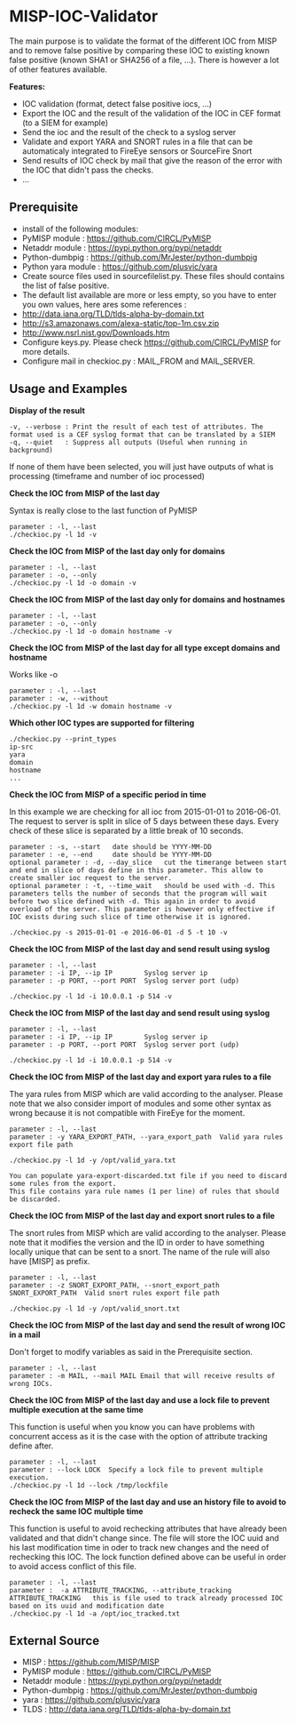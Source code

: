 # MISP-IOC-Validator

The main purpose is to validate the format of the different IOC from MISP and to remove false positive by comparing these IOC to existing known false positive (known SHA1 or SHA256 of a file, ...). There is however a lot of other features available.

**Features:**
- IOC validation (format, detect false positive iocs, ...)
- Export the IOC and the result of the validation of the IOC in CEF format (to a SIEM for example)
- Send the ioc and the result of the check to a syslog server
- Validate and export YARA and SNORT rules in a file that can be automaticaly integrated to FireEye sensors or SourceFire Snort
- Send results of IOC check by mail that give the reason of the error with the IOC that didn't pass the checks.
- ...

## Prerequisite

- install of the following modules:
 - PyMISP module : https://github.com/CIRCL/PyMISP
 - Netaddr module : https://pypi.python.org/pypi/netaddr
 - Python-dumbpig : https://github.com/MrJester/python-dumbpig
 - Python yara module : https://github.com/plusvic/yara
- Create source files used in sourcefilelist.py. These files should contains the list of false positive.
 - The default list available are more or less empty, so you have to enter you own values, here ares some references :
  - http://data.iana.org/TLD/tlds-alpha-by-domain.txt
  - http://s3.amazonaws.com/alexa-static/top-1m.csv.zip
  - http://www.nsrl.nist.gov/Downloads.htm
- Configure keys.py. Please check https://github.com/CIRCL/PyMISP for more details.
- Configure mail in checkioc.py : MAIL_FROM and MAIL_SERVER.

## Usage and Examples

**Display of the result**
```
-v, --verbose : Print the result of each test of attributes. The format used is a CEF syslog format that can be translated by a SIEM
-q, --quiet   : Suppress all outputs (Useful when running in background)
```
If none of them have been selected, you will just have outputs of what is processing (timeframe and number of ioc processed)

**Check the IOC from MISP of the last day**

Syntax is really close to the last function of PyMISP
```
parameter : -l, --last
./checkioc.py -l 1d -v
```

**Check the IOC from MISP of the last day only for domains**
```
parameter : -l, --last
parameter : -o, --only
./checkioc.py -l 1d -o domain -v
```

**Check the IOC from MISP of the last day only for domains and hostnames**
```
parameter : -l, --last
parameter : -o, --only
./checkioc.py -l 1d -o domain hostname -v
```
**Check the IOC from MISP of the last day for all type except domains and hostname**

Works like -o
```
parameter : -l, --last
parameter : -w, --without
./checkioc.py -l 1d -w domain hostname -v
```

**Which other IOC types are supported for filtering**
```
./checkioc.py --print_types
ip-src
yara
domain
hostname
...
```

**Check the IOC from MISP of a specific period in time**

In this example we are checking for all ioc from 2015-01-01 to 2016-06-01. The request to server is split in slice of 5 days between these days. Every check of these slice is separated by a little break of 10 seconds. 
```
parameter : -s, --start   date should be YYYY-MM-DD
parameter : -e, --end     date should be YYYY-MM-DD
optional parameter : -d, --day_slice   cut the timerange between start and end in slice of days define in this parameter. This allow to create smaller ioc request to the server.
optional parameter : -t, --time_wait   should be used with -d. This parameters tells the number of seconds that the program will wait before two slice defined with -d. This again in order to avoid overload of the server. This parameter is however only effective if IOC exists during such slice of time otherwise it is ignored.

./checkioc.py -s 2015-01-01 -e 2016-06-01 -d 5 -t 10 -v
```

**Check the IOC from MISP of the last day and send result using syslog**
```
parameter : -l, --last
parameter : -i IP, --ip IP        Syslog server ip
parameter : -p PORT, --port PORT  Syslog server port (udp)

./checkioc.py -l 1d -i 10.0.0.1 -p 514 -v
```

**Check the IOC from MISP of the last day and send result using syslog**
```
parameter : -l, --last
parameter : -i IP, --ip IP        Syslog server ip
parameter : -p PORT, --port PORT  Syslog server port (udp)

./checkioc.py -l 1d -i 10.0.0.1 -p 514 -v
```

**Check the IOC from MISP of the last day and export yara rules to a file**

The yara rules from MISP which are valid according to the analyser. Please note that we also consider import of modules and some other syntax as wrong because it is not compatible with FireEye for the moment.
```
parameter : -l, --last
parameter : -y YARA_EXPORT_PATH, --yara_export_path  Valid yara rules export file path 

./checkioc.py -l 1d -y /opt/valid_yara.txt

You can populate yara-export-discarded.txt file if you need to discard some rules from the export.
This file contains yara rule names (1 per line) of rules that should be discarded.
```

**Check the IOC from MISP of the last day and export snort rules to a file**

The snort rules from MISP which are valid according to the analyser. Please note that it modifies the version and the ID in order to have something locally unique that can be sent to a snort. The name of the rule will also have [MISP] as prefix.
```
parameter : -l, --last
parameter : -z SNORT_EXPORT_PATH, --snort_export_path SNORT_EXPORT_PATH  Valid snort rules export file path 

./checkioc.py -l 1d -y /opt/valid_snort.txt
```

**Check the IOC from MISP of the last day and send the result of wrong IOC in a mail**

Don't forget to modify variables as said in the Prerequisite section.
```
parameter : -l, --last
parameter : -m MAIL, --mail MAIL Email that will receive results of wrong IOCs.
```

**Check the IOC from MISP of the last day and use a lock file to prevent multiple execution at the same time**

This function is useful when you know you can have problems with concurrent access as it is the case with the option of attribute tracking define after.
```
parameter : -l, --last
parameter : --lock LOCK  Specify a lock file to prevent multiple execution.
./checkioc.py -l 1d --lock /tmp/lockfile
```

**Check the IOC from MISP of the last day and use an history file to avoid to recheck the same IOC multiple time**

This function is useful to avoid rechecking attributes that have already been validated and that didn't change since.
The file will store the IOC uuid and his last modification time in oder to track new changes and the need of rechecking this IOC. The lock function defined above can be useful in order to avoid access conflict of this file.
```
parameter : -l, --last
parameter :  -a ATTRIBUTE_TRACKING, --attribute_tracking ATTRIBUTE_TRACKING   this is file used to track already processed IOC based on its uuid and modification date
./checkioc.py -l 1d -a /opt/ioc_tracked.txt
```

## External Source

- MISP : https://github.com/MISP/MISP
- PyMISP module : https://github.com/CIRCL/PyMISP
- Netaddr module : https://pypi.python.org/pypi/netaddr
- Python-dumbpig : https://github.com/MrJester/python-dumbpig
- yara : https://github.com/plusvic/yara
- TLDS : http://data.iana.org/TLD/tlds-alpha-by-domain.txt
